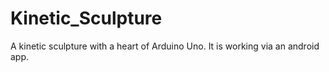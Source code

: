 # Kinetic_Sculpture
A kinetic sculpture with a heart of Arduino Uno. It is working via an android app.
